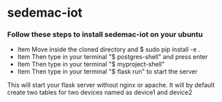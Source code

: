 # sedemac-iot
### Follow these steps to install sedemac-iot on your ubuntu

* Item Move inside the cloned directory and $ sudo pip install -e .
* Item Then type in your terminal "$ postgres-shell" and press enter
* Item Then type in your terminal "$ myproject-shell"
* Item Then type in your terminal "$ flask run" to start the server 

This will start your flask server without nginx or apache. It will by default create two tables for two devices named as device1 and device2
